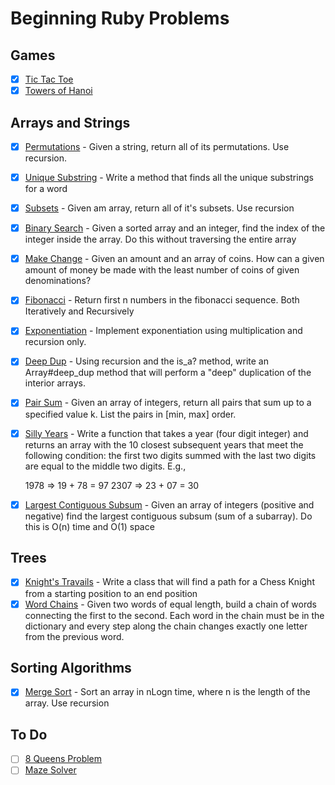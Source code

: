 # Beginning Ruby Problems

## Games

- [x] [Tic Tac Toe](lib/TicTacToe.rb)
- [x] [Towers of Hanoi](lib/towerHanoi.rb)

## Arrays and Strings

- [x] [Permutations](lib/permutations.rb) - Given a string, return all of its permutations. Use recursion.
- [x] [Unique Substring](lib/uniq_subs.rb) - Write a method that finds all the unique substrings for a word
- [x] [Subsets](lib/subsets.rb) - Given am array, return all of it's subsets. Use recursion
- [x] [Binary Search](lib/binary_search.rb) - Given a sorted array and an integer, find the index of the integer inside the array. Do this without traversing the entire array
- [x] [Make Change](lib/make_change.rb) - Given an amount and an array of coins. How can a given amount of money be made with the least number of coins of given denominations?
- [x] [Fibonacci](lib/fibonacci.rb) - Return first n numbers in the fibonacci sequence. Both Iteratively and Recursively
- [x] [Exponentiation](lib/exponentiation.rb) - Implement exponentiation using multiplication and recursion only.
- [x] [Deep Dup](lib/deep_dup.rb) - Using recursion and the is_a? method, write an Array#deep_dup method that will perform a "deep" duplication of the interior arrays.
- [x] [Pair Sum](lib/pair_sum.rb) - Given an array of integers, return all pairs that sum up to a specified value k. List the pairs in [min, max] order.
- [x] [Silly Years](lib/silly_years.rb) - Write a function that takes a year (four digit integer) and returns an
array with the 10 closest subsequent years that meet the following
condition: the first two digits summed with the last two digits are
equal to the middle two digits. E.g.,

    1978 => 19 + 78 = 97
    2307 => 23 + 07 = 30

- [x] [Largest Contiguous Subsum](lib/largest_contiguous_subsum.rb) - Given an array of integers (positive and negative) find the
                                                                      largest contiguous subsum (sum of a subarray). Do this is O(n) time and O(1) space

## Trees

- [x] [Knight's Travails](lib/knight_path_finder.rb) - Write a class that will find a path for a Chess Knight from a starting position to an end position
- [x] [Word Chains](lib/word_chainer.rb) - Given two words of equal length, build a chain of words connecting the first to the second. Each word in the chain must be in the dictionary and every step along the chain changes exactly one letter from the previous word.

## Sorting Algorithms

- [x] [Merge Sort](lib/merge_sort.rb) - Sort an array in nLogn time, where n is the length of the array. Use recursion

## To Do

- [ ] [8 Queens Problem]()
- [ ] [Maze Solver]()
